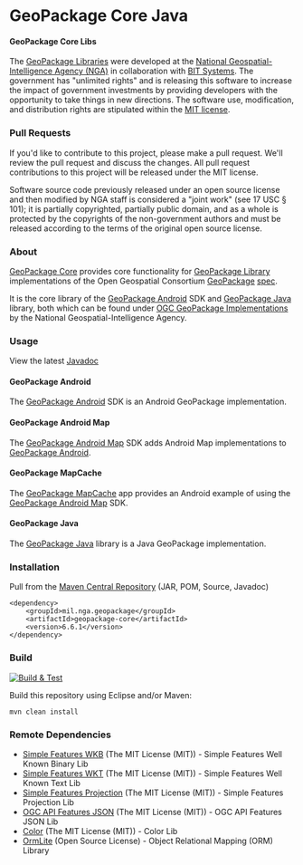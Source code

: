 # GeoPackage Core Java

#### GeoPackage Core Libs ####

The [GeoPackage Libraries](http://ngageoint.github.io/GeoPackage/) were developed at the [National Geospatial-Intelligence Agency (NGA)](http://www.nga.mil/) in collaboration with [BIT Systems](https://www.caci.com/bit-systems/). The government has "unlimited rights" and is releasing this software to increase the impact of government investments by providing developers with the opportunity to take things in new directions. The software use, modification, and distribution rights are stipulated within the [MIT license](http://choosealicense.com/licenses/mit/).

### Pull Requests ###
If you'd like to contribute to this project, please make a pull request. We'll review the pull request and discuss the changes. All pull request contributions to this project will be released under the MIT license.

Software source code previously released under an open source license and then modified by NGA staff is considered a "joint work" (see 17 USC § 101); it is partially copyrighted, partially public domain, and as a whole is protected by the copyrights of the non-government authors and must be released according to the terms of the original open source license.

### About ###

[GeoPackage Core](http://ngageoint.github.io/geopackage-core-java/) provides core functionality for [GeoPackage Library](http://ngageoint.github.io/GeoPackage/) implementations of the Open Geospatial Consortium [GeoPackage](http://www.geopackage.org/) [spec](http://www.geopackage.org/spec/).

It is the core library of the [GeoPackage Android](https://github.com/ngageoint/geopackage-android) SDK and [GeoPackage Java](https://github.com/ngageoint/geopackage-java) library, both which can be found under [OGC GeoPackage Implementations](http://www.geopackage.org/#implementations_nga) by the National Geospatial-Intelligence Agency.

### Usage ###

View the latest [Javadoc](http://ngageoint.github.io/geopackage-core-java/docs/api/)

#### GeoPackage Android ####

The [GeoPackage Android](https://github.com/ngageoint/geopackage-android) SDK is an Android GeoPackage implementation.

#### GeoPackage Android Map ####

The [GeoPackage Android Map](https://github.com/ngageoint/geopackage-android-map) SDK adds Android Map implementations to [GeoPackage Android](https://github.com/ngageoint/geopackage-android).

#### GeoPackage MapCache ####

The [GeoPackage MapCache](https://github.com/ngageoint/geopackage-mapcache-android) app provides an Android example of using the [GeoPackage Android Map](https://github.com/ngageoint/geopackage-android-map) SDK.

#### GeoPackage Java ####

The [GeoPackage Java](https://github.com/ngageoint/geopackage-java) library is a Java GeoPackage implementation.

### Installation ###

Pull from the [Maven Central Repository](http://search.maven.org/#artifactdetails|mil.nga.geopackage|geopackage-core|6.6.1|jar) (JAR, POM, Source, Javadoc)

    <dependency>
        <groupId>mil.nga.geopackage</groupId>
        <artifactId>geopackage-core</artifactId>
        <version>6.6.1</version>
    </dependency>

### Build ###

[![Build & Test](https://github.com/ngageoint/geopackage-core-java/workflows/Build%20&%20Test/badge.svg)](https://github.com/ngageoint/geopackage-core-java/actions/workflows/build-test.yml)

Build this repository using Eclipse and/or Maven:

    mvn clean install

### Remote Dependencies ###

* [Simple Features WKB](https://github.com/ngageoint/simple-features-wkb-java) (The MIT License (MIT)) - Simple Features Well Known Binary Lib
* [Simple Features WKT](https://github.com/ngageoint/simple-features-wkt-java) (The MIT License (MIT)) - Simple Features Well Known Text Lib
* [Simple Features Projection](https://github.com/ngageoint/simple-features-proj-java) (The MIT License (MIT)) - Simple Features Projection Lib
* [OGC API Features JSON](https://github.com/ngageoint/ogc-api-features-json-java) (The MIT License (MIT)) - OGC API Features JSON Lib
* [Color](https://github.com/ngageoint/color-java) (The MIT License (MIT)) - Color Lib
* [OrmLite](http://ormlite.com/) (Open Source License) - Object Relational Mapping (ORM) Library
